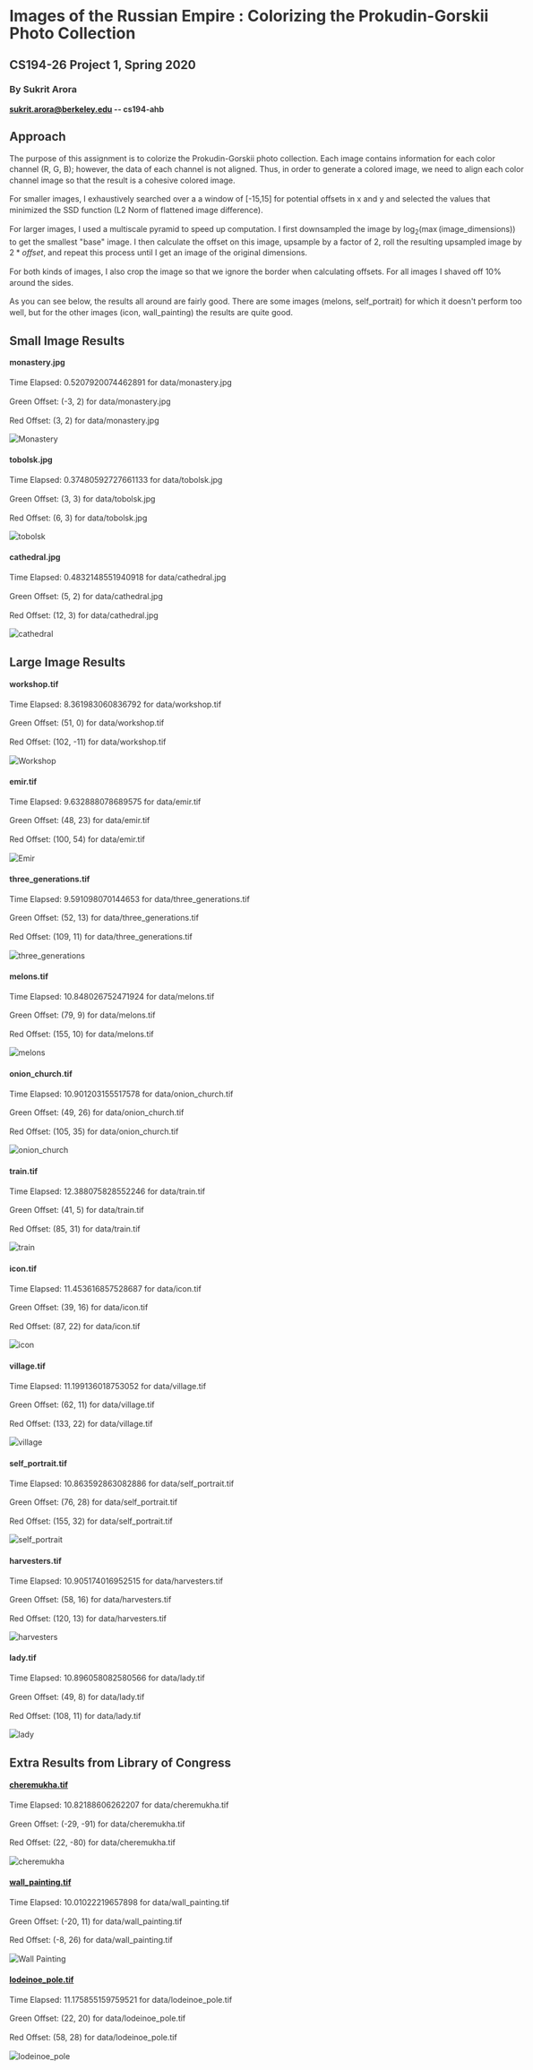 <br>

<title>Colorizing the Prokudin-Gorskii Photo Collection</title>

<head>
  <meta charset="utf-8">
  <meta http-equiv="X-UA-Compatible" content="IE=edge">
  <!-- common.css -->
  <style>* {-webkit-tap-highlight-color: rgba(0,0,0,0);}html {-webkit-text-size-adjust: none;}body {font-family: -apple-system, Helvetica, Arial, sans-serif;margin: 0;padding: 20px;color: #333;word-wrap: break-word;}h1, h2, h3, h4, h5, h6 {line-height: 1.1;}img {max-width: 100% !important;height: auto;}blockquote {margin: 0;padding: 0 15px;color: #777;border-left: 4px solid #ddd;}hr {background-color: #ddd;border: 0;height: 1px;margin: 15px 0;}code {font-family: Menlo, Consolas, 'Ubuntu Mono', Monaco, 'source-code-pro', monospace;line-height: 1.4;margin: 0;padding: 0.2em 0;font-size: 90%;background-color: rgba(0,0,0,0.04);border-radius: 3px;}pre > code {margin: 0;padding: 0;font-size: 100%;word-break: normal;background: transparent;border: 0;}ol {list-style-type: decimal;}ol ol, ul ol {list-style-type: lower-latin;}ol ol ol, ul ol ol, ul ul ol, ol ul ol {list-style-type: lower-roman;}table {border-spacing: 0;border-collapse: collapse;margin-top: 0;margin-bottom: 16px;}table th {font-weight: bold;}table th, table td {padding: 6px 13px;border: 1px solid #ddd;}table tr {border-top: 1px solid #ccc;}table tr:nth-child(even) {background-color: #f8f8f8;}input[type="checkbox"] {cursor: default;margin-right: 0.5em;font-size: 13px;}.task-list-item {list-style-type: none;}.task-list-item+.task-list-item {margin-top: 3px;}.task-list-item input {float: left;margin: 0.3em 1em 0.25em -1.6em;vertical-align: middle;}#tag-field {margin: 8px 2px 10px;}#tag-field .tag {display: inline-block;background: #cadff3;border-radius: 4px;padding: 1px 8px;color: black;font-size: 12px;margin-right: 10px;line-height: 1.4;}</style>
  <!-- ace-static.css -->
  <style>.ace_static_highlight {white-space: pre-wrap;}.ace_static_highlight .ace_gutter {width: 2em;text-align: right;padding: 0 3px 0 0;margin-right: 3px;}.ace_static_highlight.ace_show_gutter > .ace_line {padding-left: 2.6em;}.ace_static_highlight .ace_line {position: relative;}.ace_static_highlight .ace_gutter-cell {-moz-user-select: -moz-none;-khtml-user-select: none;-webkit-user-select: none;user-select: none;top: 0;bottom: 0;left: 0;position: absolute;}.ace_static_highlight .ace_gutter-cell:before {content: counter(ace_line, decimal);counter-increment: ace_line;}.ace_static_highlight {counter-reset: ace_line;}</style>
  <style>.ace-chrome .ace_gutter {background: #ebebeb;color: #333;overflow : hidden;}.ace-chrome .ace_print-margin {width: 1px;background: #e8e8e8;}.ace-chrome {background-color: #FFFFFF;color: black;}.ace-chrome .ace_cursor {color: black;}.ace-chrome .ace_invisible {color: rgb(191, 191, 191);}.ace-chrome .ace_constant.ace_buildin {color: rgb(88, 72, 246);}.ace-chrome .ace_constant.ace_language {color: rgb(88, 92, 246);}.ace-chrome .ace_constant.ace_library {color: rgb(6, 150, 14);}.ace-chrome .ace_invalid {background-color: rgb(153, 0, 0);color: white;}.ace-chrome .ace_fold {}.ace-chrome .ace_support.ace_function {color: rgb(60, 76, 114);}.ace-chrome .ace_support.ace_constant {color: rgb(6, 150, 14);}.ace-chrome .ace_support.ace_type,.ace-chrome .ace_support.ace_class.ace-chrome .ace_support.ace_other {color: rgb(109, 121, 222);}.ace-chrome .ace_variable.ace_parameter {font-style:italic;color:#FD971F;}.ace-chrome .ace_keyword.ace_operator {color: rgb(104, 118, 135);}.ace-chrome .ace_comment {color: #236e24;}.ace-chrome .ace_comment.ace_doc {color: #236e24;}.ace-chrome .ace_comment.ace_doc.ace_tag {color: #236e24;}.ace-chrome .ace_constant.ace_numeric {color: rgb(0, 0, 205);}.ace-chrome .ace_variable {color: rgb(49, 132, 149);}.ace-chrome .ace_xml-pe {color: rgb(104, 104, 91);}.ace-chrome .ace_entity.ace_name.ace_function {color: #0000A2;}.ace-chrome .ace_heading {color: rgb(12, 7, 255);}.ace-chrome .ace_list {color:rgb(185, 6, 144);}.ace-chrome .ace_marker-layer .ace_selection {background: rgb(181, 213, 255);}.ace-chrome .ace_marker-layer .ace_step {background: rgb(252, 255, 0);}.ace-chrome .ace_marker-layer .ace_stack {background: rgb(164, 229, 101);}.ace-chrome .ace_marker-layer .ace_bracket {margin: -1px 0 0 -1px;border: 1px solid rgb(192, 192, 192);}.ace-chrome .ace_marker-layer .ace_active-line {background: rgba(0, 0, 0, 0.07);}.ace-chrome .ace_gutter-active-line {background-color : #dcdcdc;}.ace-chrome .ace_marker-layer .ace_selected-word {background: rgb(250, 250, 255);border: 1px solid rgb(200, 200, 250);}.ace-chrome .ace_storage,.ace-chrome .ace_keyword,.ace-chrome .ace_meta.ace_tag {color: rgb(147, 15, 128);}.ace-chrome .ace_string.ace_regex {color: rgb(255, 0, 0)}.ace-chrome .ace_string {color: #1A1AA6;}.ace-chrome .ace_entity.ace_other.ace_attribute-name {color: #994409;}.ace-chrome .ace_indent-guide {background: url("data:image/png;base64,iVBORw0KGgoAAAANSUhEUgAAAAEAAAACCAYAAACZgbYnAAAAE0lEQVQImWP4////f4bLly//BwAmVgd1/w11/gAAAABJRU5ErkJggg==") right repeat-y;}</style>
  <!-- export.css -->
  <style>
    body{margin:0 auto;max-width:1200px;line-height:1.4}
    #nav{margin:5px 0 10px;font-size:15px}
    #titlearea{border-bottom:1px solid #ccc;font-size:17px;padding:10px 0;}
    #contentarea{font-size:15px;margin:16px 0}
    .cell{outline:0;min-height:20px;margin:5px 0;padding:5px 0;}
    .code-cell{font-family:Menlo,Consolas,'Ubuntu Mono',Monaco,'source-code-pro',monospace;font-size:12px;}
    .latex-cell{white-space:pre-wrap;}
  </style>
  <!-- User CSS -->
  <style> .text-cell {font-size: 15px;}.code-cell {font-size: 12px;}.markdown-cell {font-size: 15px;}.latex-cell {font-size: 15px;}</style>
  <script type='text/x-mathjax-config'>MathJax.Hub.Config({tex2jax: {inlineMath: [['$','$']]}});</script>
  <script type='text/javascript' src='http://cdn.mathjax.org/mathjax/latest/MathJax.js?config=TeX-AMS-MML_HTMLorMML'></script>
</head>

# Images of the Russian Empire : Colorizing the Prokudin-Gorskii Photo Collection

## CS194-26 Project 1, Spring 2020

### By Sukrit Arora

#### sukrit.arora@berkeley.edu -- cs194-ahb

## Approach

The purpose of this assignment is to colorize the Prokudin-Gorskii photo collection. Each image contains information for each color channel (R, G, B); however, the data of each channel is not aligned. Thus, in order to generate a colored image, we need to align each color channel image so that the result is a cohesive colored image.

For smaller images, I exhaustively searched over a a window of [-15,15] for potential offsets in x and y and selected the values that minimized the SSD function (L2 Norm of flattened image difference).

For larger images, I used a multiscale pyramid to speed up computation. I first downsampled the image by $\log_2{\left(\max{\left(\text{image_dimensions}\right)}\right)}$ to get the smallest "base" image. I then calculate the offset on this image, upsample by a factor of 2, roll the resulting upsampled image by $2*offset$, and repeat this process until I get an image of the original dimensions.

For both kinds of images, I also crop the image so that we ignore the border when calculating offsets. For all images I shaved off 10% around the sides.

As you can see below, the results all around are fairly good. There are some images (melons, self_portrait) for which it doesn't perform too well, but for the other images (icon, wall_painting) the results are quite good.


## Small Image Results

#### monastery.jpg

Time Elapsed: 0.5207920074462891 for data/monastery.jpg

Green Offset: (-3, 2) for data/monastery.jpg

Red Offset: (3, 2) for data/monastery.jpg

![](out/monastery.jpg "Monastery")

#### tobolsk.jpg

Time Elapsed: 0.37480592727661133 for data/tobolsk.jpg

Green Offset: (3, 3) for data/tobolsk.jpg

Red Offset: (6, 3) for data/tobolsk.jpg

![](out/tobolsk.jpg "tobolsk")

#### cathedral.jpg

Time Elapsed: 0.4832148551940918 for data/cathedral.jpg

Green Offset: (5, 2) for data/cathedral.jpg

Red Offset: (12, 3) for data/cathedral.jpg

![](out/cathedral.jpg "cathedral")

## Large Image Results

#### workshop.tif

Time Elapsed: 8.361983060836792 for data/workshop.tif

Green Offset: (51, 0) for data/workshop.tif

Red Offset: (102, -11) for data/workshop.tif

![](out/workshop.jpg "Workshop")
 
#### emir.tif

Time Elapsed: 9.632888078689575 for data/emir.tif

Green Offset: (48, 23) for data/emir.tif

Red Offset: (100, 54) for data/emir.tif

![](out/emir.jpg "Emir") 
 
#### three_generations.tif

Time Elapsed: 9.591098070144653 for data/three_generations.tif

Green Offset: (52, 13) for data/three_generations.tif

Red Offset: (109, 11) for data/three_generations.tif

![](out/three_generations.jpg "three_generations")
 
#### melons.tif

Time Elapsed: 10.848026752471924 for data/melons.tif

Green Offset: (79, 9) for data/melons.tif

Red Offset: (155, 10) for data/melons.tif

![](out/melons.jpg "melons")
 
#### onion_church.tif

Time Elapsed: 10.901203155517578 for data/onion_church.tif

Green Offset: (49, 26) for data/onion_church.tif

Red Offset: (105, 35) for data/onion_church.tif

![](out/onion_church.jpg "onion_church")
 

#### train.tif

Time Elapsed: 12.388075828552246 for data/train.tif

Green Offset: (41, 5) for data/train.tif

Red Offset: (85, 31) for data/train.tif

![](out/train.jpg "train")
 
 
#### icon.tif

Time Elapsed: 11.453616857528687 for data/icon.tif

Green Offset: (39, 16) for data/icon.tif

Red Offset: (87, 22) for data/icon.tif

![](out/icon.jpg "icon")

 
#### village.tif

Time Elapsed: 11.199136018753052 for data/village.tif

Green Offset: (62, 11) for data/village.tif

Red Offset: (133, 22) for data/village.tif

![](out/village.jpg "village")
 
#### self_portrait.tif

Time Elapsed: 10.863592863082886 for data/self_portrait.tif

Green Offset: (76, 28) for data/self_portrait.tif

Red Offset: (155, 32) for data/self_portrait.tif

![](out/self_portrait.jpg "self_portrait")
 
#### harvesters.tif

Time Elapsed: 10.905174016952515 for data/harvesters.tif

Green Offset: (58, 16) for data/harvesters.tif

Red Offset: (120, 13) for data/harvesters.tif

![](out/harvesters.jpg "harvesters")

#### lady.tif

Time Elapsed: 10.896058082580566 for data/lady.tif

Green Offset: (49, 8) for data/lady.tif

Red Offset: (108, 11) for data/lady.tif

![](out/lady.jpg "lady")

## Extra Results from Library of Congress

#### [cheremukha.tif](https://www.loc.gov/pictures/collection/prok/item/2018679036/)

Time Elapsed: 10.82188606262207 for data/cheremukha.tif

Green Offset: (-29, -91) for data/cheremukha.tif

Red Offset: (22, -80) for data/cheremukha.tif

![](out/cheremukha.jpg "cheremukha")

#### [wall_painting.tif](https://www.loc.gov/pictures/collection/prok/item/2018678954/)

Time Elapsed: 10.01022219657898 for data/wall_painting.tif

Green Offset: (-20, 11) for data/wall_painting.tif

Red Offset: (-8, 26) for data/wall_painting.tif

![](out/wall_painting.jpg "Wall Painting")

 
#### [lodeinoe_pole.tif](https://www.loc.gov/pictures/collection/prok/item/2018678807/)

Time Elapsed: 11.175855159759521 for data/lodeinoe_pole.tif

Green Offset: (22, 20) for data/lodeinoe_pole.tif

Red Offset: (58, 28) for data/lodeinoe_pole.tif

![](out/lodeinoe_pole.jpg "lodeinoe_pole")